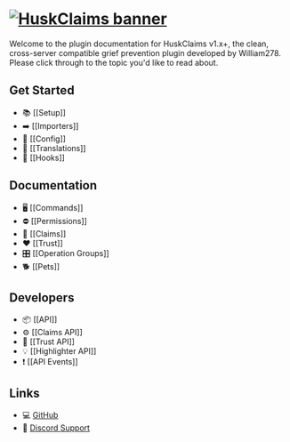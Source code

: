 # [![HuskClaims banner](https://raw.githubusercontent.com/WiIIiam278/HuskClaims/master/images/banner.png)](https://github.com/WiIIiam278/HuskClaims)
Welcome to the plugin documentation for HuskClaims v1.x+, the clean, cross-server compatible grief prevention plugin developed by William278. Please click through to the topic you'd like to read about.

## Get Started
* 📚 [[Setup]]
* ➡️ [[Importers]]
* 📄 [[Config]]
* 📝 [[Translations]]
* 🔌 [[Hooks]]

## Documentation
* 🖥️ [[Commands]]
* ⛔ [[Permissions]]
* 🥄 [[Claims]]
* ❤️ [[Trust]]
* 🎛️ [[Operation Groups]]
* 🐕 [[Pets]]

## Developers
* 📦 [[API]]
* ⚙️ [[Claims API]]
* 🧡 [[Trust API]]
* 💡 [[Highlighter API]]
* ❗ [[API Events]]

## Links
* 💻 [GitHub](https://github.com/WiIIiam278/HuskClaims)
* 💬 [Discord Support](https://discord.gg/tVYhJfyDWG)
